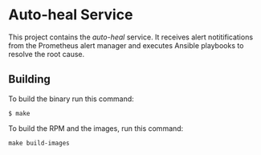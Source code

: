 # Auto-heal Service

This project contains the _auto-heal_ service. It receives alert
notitifications from the Prometheus alert manager and executes Ansible
playbooks to resolve the root cause.

## Building

To build the binary run this command:

```
$ make
```

To build the RPM and the images, run this command:

```
make build-images
```
